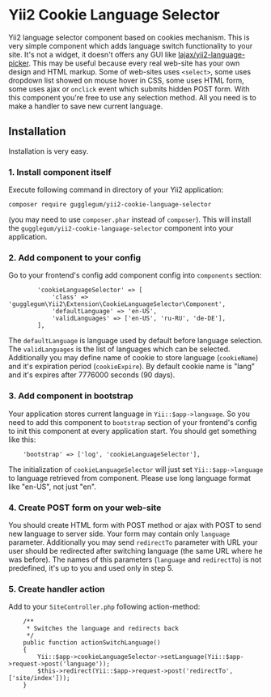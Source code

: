 # Yii2 Cookie Language Selector

Yii2 language selector component based on cookies mechanism. This is very simple component which adds language switch functionality to your site. It's not a widget, it doesn't offers any GUI like [lajax/yii2-language-picker](https://github.com/lajax/yii2-language-picker). This may be useful because every real web-site has your own design and HTML markup. Some of web-sites uses `<select>`, some uses dropdown list showed on mouse hover in CSS, some uses HTML form, some uses ajax or `onclick` event which submits hidden POST form. With this component you're free to use any selection method. All you need is to make a handler to save new current language.

## Installation

Installation is very easy.

### 1. Install component itself

Execute following command in directory of your Yii2 application:
```
composer require gugglegum/yii2-cookie-language-selector
```
(you may need to use `composer.phar` instead of `composer`). This will install the `gugglegum/yii2-cookie-language-selector` component into your application.

### 2. Add component to your config

Go to your frontend's config add component config into `components` section:

```
        'cookieLanguageSelector' => [
            'class' => 'gugglegum\Yii2\Extension\CookieLanguageSelector\Component',
            'defaultLanguage' => 'en-US',
            'validLanguages' => ['en-US', 'ru-RU', 'de-DE'],
        ],
```

The `defaultLanguage` is language used by default before language selection. The `validLanguages` is the list of languages which can be selected. Additionally you may define name of cookie to store language (`cookieName`) and it's expiration period (`cookieExpire`). By default cookie name is "lang" and it's expires after 7776000 seconds (90 days).

### 3. Add component in bootstrap

Your application stores current language in `Yii::$app->language`. So you need to add this component to `bootstrap` section of your frontend's config to init this component at every application start. You should get something like this:

```
    'bootstrap' => ['log', 'cookieLanguageSelector'],
```

The initialization of `cookieLanguageSelector` will just set `Yii::$app->language` to language retrieved from component. Please use long language format like "en-US", not just "en".

### 4. Create POST form on your web-site

You should create HTML form with POST method or ajax with POST to send new language to server side. Your form may contain only `language` parameter. Additionally you may send `redirectTo` parameter with URL your user should be redirected after switching language (the same URL where he was before). The names of this parameters (`language` and `redirectTo`) is not predefined, it's up to you and used only in step 5.

### 5. Create handler action

Add to your `SiteController.php` following action-method:

```
    /**
     * Switches the language and redirects back
     */
    public function actionSwitchLanguage()
    {
        Yii::$app->cookieLanguageSelector->setLanguage(Yii::$app->request->post('language'));
        $this->redirect(Yii::$app->request->post('redirectTo', ['site/index']));
    }
```
